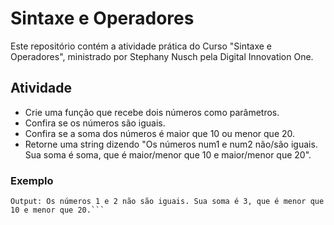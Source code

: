 # Sintaxe e Operadores
Este repositório contém a atividade prática do Curso "Sintaxe e Operadores", ministrado por Stephany Nusch pela Digital Innovation One.

## Atividade

- Crie uma função que recebe dois números como parâmetros.
- Confira se os números são iguais.
- Confira se a soma dos números é maior que 10 ou menor que 20.
- Retorne uma string dizendo "Os números num1 e num2 não/são iguais. Sua soma é soma, que é maior/menor que 10 e maior/menor que 20".

### Exemplo

```Input: 1, 2
Output: Os números 1 e 2 não são iguais. Sua soma é 3, que é menor que 10 e menor que 20.```
